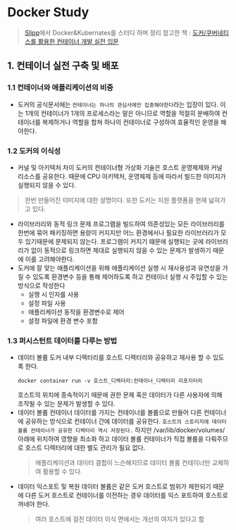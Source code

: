 # Docker Study
>[Slipp](https://www.slipp.net/wiki/pages/viewpage.action?pageId=41582977)에서 Docker&Kubernates를 스터디 하며 정리
>참고한 책 : [도커/쿠버네티스를 활용한 컨테이너 개발 실전 입문](http://aladin.co.kr/shop/wproduct.aspx?ItemId=186771560)

## 1. 컨테이너 실전 구축 및 배포
### 1.1 컨테이너와 애플리케이션의 비중
* 도커의 공식문서에는 `컨테이너는 하나의 관심사에만 집중해야한다`라는 입장이 있다. 이는 1개의 컨테이너가 1개의 프로세스라는 말은 아니므로 역할을 적절히 분배하여 컨테이너를 복제하거나 역할을 합쳐 하나의 컨테이너로 구성하여 효율적인 운영을 해야한다.
### 1.2 도커의 이식성
* 커널 및 아키텍처 차이
    도커의 컨테이너형 가상화 기술은 호스트 운영체제와 커널 리소스를 공유한다. 때문에 CPU 아키텍처, 운영체제 등에 따라서 빌드한 이미지가 실행되지 않을 수 있다.
> 한번 만들어진 이미지에 대한 설명이다. 또한 도커는 지원 플랫폼을 현재 넓혀가고 있다.
* 라이브러리와 동적 링크 문제
    프로그램을 빌드하여 의존성있는 모든 라이브러리를 한번에 묶어 패키징하면 용량이 커지지만 어느 환경에서나 필요한 라이브러리가 모두 있기때문에 문제되지 않는다.
    프로그램이 커지기 떄문에 실행되는 곳에 라이브러리가 없이 동적으로 링크하면 제대로 실행되지 않을 수 있는 문제가 발생하기 때문에 이를 고려해야한다.
* 도커에 잘 맞는 애플리케이션을 위해 애플리케이션 실행 시 재사용성과 유연성을 가질 수 있도록 환경변수 등을 통해 제어하도록 하고 컨테이너 실행 시 주입할 수 있는 방식으로 작성한다
    - 실행 시 인자를 사용
    - 설정 파일 사용
    - 애플리케이션 동작을 환경변수로 제어
    - 설정 파일에 환경 변수 포함
### 1.3 퍼시스턴트 데이터를 다루는 방법
* 데이터 볼륨
    도커 내부 디렉터리를 호스트 디렉터리와 공유하고 재사용 할 수 있도록 한다.    
    ```
    docker container run -v 호스트_디렉터리:컨테이너_디렉터리 리포지터리
    ```
    호스트의 위치에 종속적이기 때문에 권한 문제 혹은 데이터가 다른 사용자에 의해 조작될 수 있는 문제가 발생할 수 있다.
* 데이터 볼륨 컨테이너
    데이터를 가지는 컨테이너를 볼륨으로 만들어 다른 컨테이너에 공유하는 방식으로 컨테이너 간에 데이터를 공유한다.
    `호스트의 스토리지에 데이터 볼륨 컨테이너가 공유한 디렉터리 역시 저장된다.` 하지만 /var/lib/docker/volumes/ 아래에 위치하여 영향을 최소화 하고 데이터 볼륨 컨테이너가 직접 볼륨을 다뤄주므로 호스트 디렉터리에 대한 별도 관리가 필요 없다.
    > 애플리케이션과 데이터 결합이 느슨해지므로 데이터 볼륨 컨테이너만 교체하여 활용할 수 있다.
* 데이터 익스포트 및 복원
    데이터 볼륨은 같은 도커 호스트로 범위가 제한되기 때문에 다른 도커 호스트로 컨테이너를 이전하는 경우 데이터를 익스 포트하여 호스트로 꺼네야 한다.
    > 여러 호스트에 걸친 데이터 이식 면에서는 개선의 여지가 있다고 함
    

